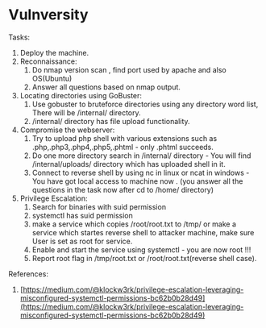 # Vulnversity

Tasks:

1. Deploy the machine.
2. Reconnaissance:
   1. Do nmap version scan , find port used by apache and also OS(Ubuntu)
   2. Answer all questions based on nmap output.
3. Locating directories using GoBuster:
   1. Use gobuster to bruteforce directories using any directory word list, There will be /internal/ directory.
   2. /internal/ directory has file upload functionality.
4. Compromise the webserver:
   1. Try to upload php shell with various extensions such as .php,.php3,.php4,.php5,.phtml - only .phtml succeeds.
   2. Do one more directory search in /internal/ directory - You will find /internal/uploads/ directory which has uploaded shell in it.
   3. Connect to reverse shell by using nc in linux or ncat in windows - You have got local access to machine now . (you answer all the questions in the task now after cd to /home/ directory)
5. Privilege Escalation:
   1. Search for binaries with suid permission
   2. systemctl has suid permission
   3. make a service which copies /root/root.txt to /tmp/ or make a service which startes reverse  shell to attacker machine, make sure User is set as root for service.
   4. Enable and start the service using systemctl - you are now root !!!
   5. Report root flag in /tmp/root.txt or /root/root.txt(reverse shell case).



References:

1. [https://medium.com/@klockw3rk/privilege-escalation-leveraging-misconfigured-systemctl-permissions-bc62b0b28d49](https://medium.com/@klockw3rk/privilege-escalation-leveraging-misconfigured-systemctl-permissions-bc62b0b28d49)

